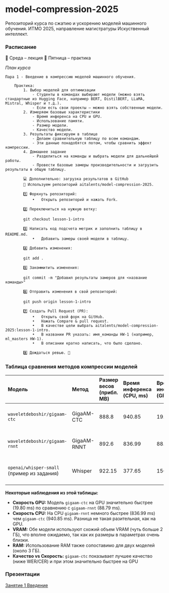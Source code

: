 # model-compression-2025

Репозиторий курса по сжатию и ускорению моделей машинного обучения.
ИТМО 2025, направление магистратуры Искуственный интеллект.

### Расписание

📅 Среда – лекция
📅 Пятница – практика

*План курса*

    Пара 1 - Введение в компрессию моделей машинного обучения.

        Практика:
            1. Выбор моделей для оптимизации
	            - Cтуденты в командах выбирают модели (можно взять стандартные из Hugging Face, например BERT, DistilBERT, LLaMA, Mistral, Whisper и т.д.).
	            - Если есть свои проекты – можно взять собственные модели.
            2. Измеряем базовые характеристики
                - Время инференса на CPU и GPU.
                - Использование памяти.
                - Размер модели.
                - Качество модели.
            3. Результаты фиксируем в таблице
                - Делаем сравнительную таблицу по всем командам.
                - Эти данные понадобятся потом, чтобы сравнить эффект компрессии.
	        4. Домашнее задание
                - Разделиться на команды и выбрать модели для дальнейшей работы.
                - Провести базовые замеры производительности и загрузить результаты в общую таблицу.

            💻 Дополнительно: загрузка результатов в GitHub
            📌 Используем репозиторий aitalents/model-compression-2025.

            1️⃣ Форкнуть репозиторий:
            	•	Открыть репозиторий и нажать Fork.

            2️⃣ Переключиться на нужную ветку:

            git checkout lesson-1-intro

            3️⃣ Написать код подсчета метрик и заполнить таблицу в README.md.
            	•	Добавить замеры своей модели в таблицу.

            4️⃣ Добавить изменения:

            git add .

            5️⃣ Закоммитить изменения:

            git commit -m "Добавил результаты замеров для <название команды>"

            6️⃣ Отправить изменения в свой репозиторий:

            git push origin lesson-1-intro

            7️⃣ Создать Pull Request (PR):
            	•	Открыть свой форк на GitHub.
            	•	Нажать Compare & pull request.
            	•	В качестве цели выбрать aitalents/model-compression-2025:lesson-1-intro.
            	•	В названии PR указать: имя_команды HW-1 (например, ml_masters HW-1).
            	•	В описании кратко написать, что было сделано.

            8️⃣ Дождаться ревью. 🎯


### Таблица сравнения методов компрессии моделей

| Модель                        | Метод       | Размер весов (прибл. MB) | Время инференса (CPU, ms) | Время инференса (GPU, ms) | Использование RAM (MB) | Использование VRAM (MB) | Качество                                  |
| :---------------------------- | :---------- | :----------------------- | :------------------------- | :------------------------- | :--------------------- | :---------------------- | :---------------------------------------- |
| `waveletdeboshir/gigaam-ctc`  | GigaAM-CTC  | 888.8                    | 940.85                     | 19.80                      | 2966.68                | 2153.24                 | WER: 0.2564, CER: 0.0727                  |
| `waveletdeboshir/gigaam-rnnt` | GigaAM-RNNT | 892.6                    | 836.99                     | 88.79                      | 3056.15                | 2158.08                 | WER: 0.3041, CER: 0.0882                  |
| `openai/whisper-small` (пример из задания) | Whisper     | 922.15                   | 377.65                     | 156.32                     | 922.8                  | 931.01                  | CER: 1.34%, WER: 3.83%                   |

**Некоторые наблюдения из этой таблицы:**

*   **Скорость GPU:** Модель `gigaam-ctc` на GPU значительно быстрее (19.80 ms) по сравнению с `gigaam-rnnt` (88.79 ms). 
*   **Скорость CPU:** На CPU `gigaam-rnnt` немного быстрее (836.99 ms) чем `gigaam-ctc` (940.85 ms). Разница не такая разительная, как на GPU.
*   **VRAM:** Обе модели используют схожий объем VRAM (чуть больше 2 ГБ), что вполне ожидаемо, так как их размеры в параметрах очень близки.
*   **RAM:** Использование RAM также сопоставимо для двух моделей (около 3 ГБ).
*   **Качество vs Скорость:** `gigaam-ctc` показывает лучшее качество (ниже WER/CER) и при этом значительно быстрее на GPU

### Презентации
[Занятие 1 Введение](https://docs.google.com/presentation/d/1_Q0bhbvD9wJl_KJm-ixDExSrd_fKHefengdE_XWtS0M/edit?usp=sharing)
